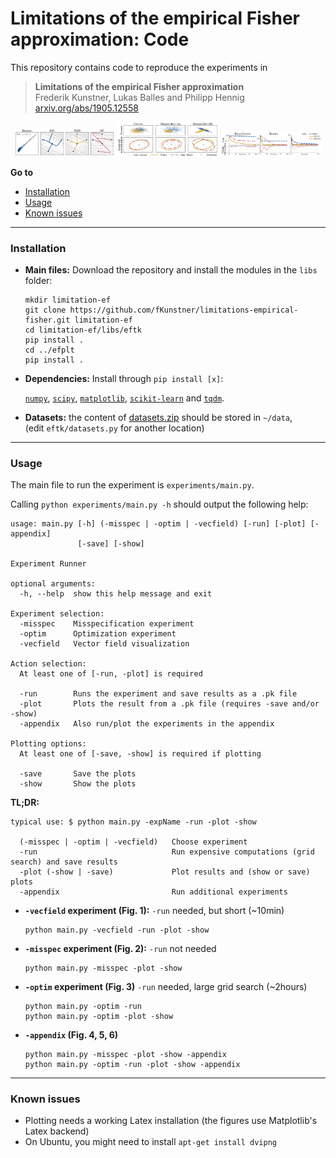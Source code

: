# Limitations of the empirical Fisher approximation: Code

This repository contains code to reproduce the experiments in
> **Limitations of the empirical Fisher approximation**<br/>
> Frederik Kunstner, Lukas Balles and Philipp Hennig<br/>
> [arxiv.org/abs/1905.12558](https://arxiv.org/abs/1905.12558)

<p align="center">
<img src="img/vecfield.png" width="32%"/>
<img src="img/misspec.png" width="32%"/>
<img src="img/optim.png" width="32%"/>
</p>

**Go to**
* [Installation](#installation)
* [Usage](#usage)
* [Known issues](#known-issues)

---

### Installation 

* **Main files:** Download the repository and install the modules in the `libs` folder:

  ```
  mkdir limitation-ef
  git clone https://github.com/fKunstner/limitations-empirical-fisher.git limitation-ef
  cd limitation-ef/libs/eftk
  pip install .
  cd ../efplt
  pip install .
  ```

* **Dependencies:** Install through `pip install [x]`:

  [`numpy`](https://www.numpy.org), [`scipy`](https://scipy.org/), [`matplotlib`](https://matplotlib.org/),
  [`scikit-learn`](https://scikit-learn.org/stable/install.html)
  and [`tqdm`](https://github.com/tqdm/tqdm).

* **Datasets:** the content of [datasets.zip](https://github.com/fKunstner/limitations-empirical-fisher/releases/download/0.1.0/datasets.zip) should be stored in `~/data`,<br/>
  (edit `eftk/datasets.py` for another location)

---

### Usage

The main file to run the experiment is `experiments/main.py`.

Calling `python experiments/main.py -h` should output the following help:
```
usage: main.py [-h] (-misspec | -optim | -vecfield) [-run] [-plot] [-appendix]
               [-save] [-show]

Experiment Runner

optional arguments:
  -h, --help  show this help message and exit

Experiment selection:
  -misspec    Misspecification experiment
  -optim      Optimization experiment
  -vecfield   Vector field visualization

Action selection:
  At least one of [-run, -plot] is required

  -run        Runs the experiment and save results as a .pk file
  -plot       Plots the result from a .pk file (requires -save and/or -show)
  -appendix   Also run/plot the experiments in the appendix

Plotting options:
  At least one of [-save, -show] is required if plotting

  -save       Save the plots
  -show       Show the plots
```

**TL;DR:**
```
typical use: $ python main.py -expName -run -plot -show

  (-misspec | -optim | -vecfield)   Choose experiment
  -run                              Run expensive computations (grid search) and save results
  -plot (-show | -save)             Plot results and (show or save) plots
  -appendix                         Run additional experiments
```` 


* **`-vecfield` experiment (Fig. 1):** `-run` needed, but short (~10min)
  ```
  python main.py -vecfield -run -plot -show
  ```
* **`-misspec` experiment (Fig. 2):** `-run` not needed
  ```
  python main.py -misspec -plot -show
  ```
* **`-optim` experiment (Fig. 3)** `-run` needed, large grid search (~2hours)
  ```
  python main.py -optim -run
  python main.py -optim -plot -show
  ```
* **`-appendix` (Fig. 4, 5, 6)**
  ```
  python main.py -misspec -plot -show -appendix
  python main.py -optim -run -plot -show -appendix
  ```

---

### Known issues

* Plotting needs a working Latex installation (the figures use Matplotlib's Latex backend)
* On Ubuntu, you might need to install `apt-get install dvipng`
